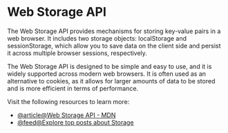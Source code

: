 # Web Storage API

The Web Storage API provides mechanisms for storing key-value pairs in a web browser. It includes two storage objects: localStorage and sessionStorage, which allow you to save data on the client side and persist it across multiple browser sessions, respectively.

The Web Storage API is designed to be simple and easy to use, and it is widely supported across modern web browsers. It is often used as an alternative to cookies, as it allows for larger amounts of data to be stored and is more efficient in terms of performance.

Visit the following resources to learn more:

- [@article@Web Storage API - MDN](https://developer.mozilla.org/en-US/docs/Web/API/Web_Storage_API)
- [@feed@Explore top posts about Storage](https://app.daily.dev/tags/storage?ref=roadmapsh)
